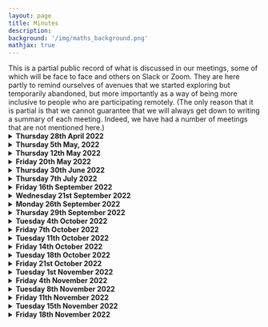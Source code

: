 ```yaml
---
layout: page
title: Minutes
description:
background: '/img/maths_background.png'
mathjax: true
---
```

<!-- dropdown help from: https://gist.github.com/pierrejoubert73/902cc94d79424356a8d20be2b382e1ab -->
<!-- markdown help from: https://stackoverflow.com/questions/15917463/embedding-markdown-in-jekyll-html --> 
<div markdown="1">
This is a partial public record of what is discussed in our meetings, some of which will be face to face and others on Slack or Zoom. They are here partly to remind ourselves of avenues that we started exploring but temporarily abandoned, but more importantly as a way of being more inclusive to people who are participating remotely. (The only reason that it is partial is that we cannot guarantee that we will always get down to writing a summary of each meeting. Indeed, we have had a number of meetings that are not mentioned here.)

<details>
    <summary><b>Thursday 28th April 2022</b></summary>
    
<!-- ### Thursday 28th April 2022 -->
    
*Present (on Zoom): Katie Collins, Timothy Gowers, Angeliki Koutsoukou-Argyraki, Matei Mandache, Bhavik Mehta, Wills Wynn-Thomas.*

This was mainly an introductory meeting where those present got to know each other. Amongst the topics discussed were what our short-term targets might be, when we wanted to start in earnest, how an associated website might be designed and what platform it might run on, how best to organize ourselves to get the benefits of being a team, and what further skills we might be looking for when recruiting. The meeting took place half an hour or so after TG announced the project online.

Not too many firm conclusions were reached. Here are a few scattered thoughts that I (TG) remember a week later.

1. There was a fairly clear wish to get started as soon as possible, though some of us had other commitments that would for the time being limit the amount they could devote to the project. The level of activity is likely to increase significantly in September and then again from October.
2. There seemed to be general acceptance that a good short-term target would be to try to develop a platform that would make applying problem-transforming ``moves" easy and transparent, so that (i) people could play with it and (ii) people could design high-level programs for choosing which move to do when, with the implementation of the moves already taken care of. If we had such a platform, it could greatly facilitate, and therefore accelerate, later research.
3. It was felt that the approach we were likely to take was sufficiently different from the approaches taken in various formalization communities that it would be better to create such a platform from scratch than to write it on top of a prover such as Lean, Isabelle or Coq. (However, we would make the design public, to make it as easy as possible for anyone who wanted to build a similar platform in Lean, say.) 
4. The suggestion was made that Sledgehammer would be useful for identifying problems that are beyond the scope of current provers, to give us some challenges to work towards.
5. Github pages was suggested as a good platform for a website. It was felt that we might need various different kinds of page. For example, a wiki could be useful as a way of organizing what we had done so far, and helping others to join in at a later stage. Something like a blog could be good for shorter-term interactions. And it would be good to have repositories for things like attempts to find "fully motivated proofs" of theorems, bits of code, accounts of technical difficulties that are holding us up (that is, "open problems" but not in the usual mathematical sense), possible approaches to some of the theoretical questions, and so on.
</details> 

<details>
    <summary><b>Thursday 5th May, 2022</b></summary>

<!-- ### Thursday 5th May 2022 -->

*Present (on Zoom): Katie Collins, Timothy Gowers, Mateja Jamnik, Angeliki Koutsoukou-Argyraki, Matei Mandache, Bhavik Mehta, Wills Wynn-Thomas.*

I am writing this almost a week later, and have only a rather incomplete memory of the meeting. We welcomed Mateja Jamnik, who underlined the importance of having clear criteria for what would constitute success with the project. TG pointed out that this was partially addressed in the 54-page document accompanying the announcement of the project. However, the criteria there were focused mainly on extending the range of proofs that can be found without cheating, and while sufficient progress in that direction would certainly count as success, there are more theoretical goals that would do so as well, if attained, so further thought is needed here. 

TG reported on the reaction to the announcement a week earlier, including almost 30 expressions of interest from potential future participants. 

There was some discussion about what constitutes a motivated proof. MM reported on his attempts to find a motivated proof of the intermediate value theorem. He had found that the easiest approach to motivate was repeated bisection, but that it was difficult to justify completely the observation that the intersection of the intervals is a singleton -- where does the decision to look at the limit of the left end points come from? MJ pointed out that some of our ideas about motivated proofs and the relationship between move types and what is stored in the library resemble Alan Bundy's concept of proof planning. 

BM introduced a functional equation $f(x^3+y^3)=xf(x^2)+y^2f(y)$ (where $f:\mathbb R\to\mathbb R$) and some time was spent trying to find a motivated solution to it. We got as far as conjecturing, in a suitably motivated way, that the only solutions were of the form $f(x)=ax$. 

The website was again discussed but the discussion was rather brief and not much progress was made. However, KC had made useful suggestions during the preceding week: among the options considered (for very different purposes) were GitHub pages and Slack.
</details> 

<details>
    <summary><b>Thursday 12th May 2022</b></summary> 
    
<!-- ### Thursday 12th May 2022 -->

*Present (on Zoom): Katie Collins, Timothy Gowers, Angeliki Koutsoukou-Argyraki, Matei Mandache, Bhavik Mehta, Wills Wynn-Thomas. Apologies received from Mateja Jamnik.*

We started out by discussing what we wanted from a website. TG had sent round some ideas during the week. BM, KC and TG agreed to discuss it further, with MM also expressing an interest, and revealing that he had some knowledge of Javascript.

We spent a bit of time discussing what might go into the library of a theorem-proving program, the basic idea being that it should represent the "background knowledge" of a human mathematician who is solving a problem. What qualifies a statement to be "library-worthy", as opposed, say, to being a statement that one would expect to deduce quickly from library results? And how should the library be structured? Should it have a tree (or DAG) structure? Should there be tags to model associative memory? Should a useful special case of a general result be recorded separately? There are many questions like these.

AK-A told us about a project she is involved in called [concept-oriented search](https://behemoth.cl.cam.ac.uk/search).

We also discussed Monte-Carlo key search.

We discussed "noticing". For instance, what happens when it jumps out at us that the expansion of $(x+y)^3$ is relevant to a problem where it is not given to us directly?

We talked about post-mortems of proofs, which are important for human mathematicians but potentially quite challenging to program a computer to do. For example, if we are searching for a suitable inductive hypothesis, sometimes we try out a hypothesis that we do not expect to work, with a view to analysing why it doesn't work and strengthening it in a suitable way. As another example, sometimes to find a proof of a statement we try to prove the negation with a view to understanding why we have failed. 

AK-A mentioned Nitpick and Quickcheck, two counterexample-finding tools in Isabelle.

</details> 

<details> 
    <summary><b>Friday 20th May 2022</b></summary> 
    
<!-- ### Friday 20th May 2022 -->

*Present (in person, at different moments): Katie Collins, Timothy Gowers, Angeliki Kousoukou-Argyraki, Bhavik Mehta, Wills Wynn-Thomas.*

We met in person for the first time. In the late morning Katie Collins, Bhavik Mehta and Timothy Gowers mainly discussed technical details of the website. We then went to lunch in Churchill, where we had arranged to meet members of Larry Paulson's group. Wills Wynn-Thomas joined us there. After lunch, TG, BM and WW-T went back to CMS (the Centre for Mathematical Sciences) with Angeliki Koutsoukou-Argyraki, where for the first time we were able to have a mathematical discussion with the help of a whiteboard (and also a glass table top). We discussed how a proof of Ramsey's theorem might be generated using a finite set of moves, and also, following on from the discussion initiated by Matei Mandache two weeks earlier, how the proof of the intermediate value theorem that produces the rabbit $\sup\lbrace x\in\mathbb R: x^2<2\rbrace$ could be fully motivated. Some progress was made.

</details> 
    
<details> 
    <summary><b>Thursday 30th June 2022</b></summary> 
    
<!-- ### Thursday 30th June 2022 -->

*Present (on Zoom): Katie Collins, Timothy Gowers, Angeliki Kousoukou-Argyraki, Matei Mandache, Bhavik Mehta, Wills Wynn-Thomas.*

This is not the first meeting since 12th May, but the meetings since then have been on Slack, so we have complete transcripts of them. 

We discussed the current state of the website: the upshot of the discussion was that soon it will be ready to be populated, and that it is a realistic target to have a fairly complete initial website by the end of July.

TG gave an update on recruits: one postdoc is due to start in October and two PhD students in January.

We discussed where we felt we had got to with defining move types. There is work needed to define individual move types more precisely, which also requires us to pin down what precisely is being ``moved", so there was some discussion about how we should define what a problem state is. It seemed like a realistic target to come up with a satisfactory notion of problem state by the end of the month, and to have a program that could implement at least some move types (but not necessarily with a nice interface). By the end of September, it might be reasonable to hope for more: a system that would allow us to implement all the move types that we have come up with so far, and moreover a system that would be readily extendable. Ideally the interface would be nice enough to be convenient to use even if it wasn't all that pretty.

</details>
    
<details> 
    <summary><b>Thursday 7th July 2022</b></summary> 
    
<!-- ### Thursday 7th July 2022 -->

*Present (on Zoom): Timothy Gowers, Angeliki Kousoukou-Argyraki, Matei Mandache, Bhavik Mehta, Wills Wynn-Thomas. Apologies received from Katie Collins.*

We discussed whether it would be desirable to switch for a while from our current focus on theoretical questions (and in particular the question of pinning down a good notion of "motivated proof") to trying to design and implement an algorithm. The aim in the latter case would be to produce a program that was capable of solving problems that ROBOT had been unable to solve, and more generally to set ourselves a benchmark by seeing what we were able to achieve in a relatively short time before the project started in earnest in October.
    
The general feeling was that this would be a good idea. Of course, it raised subsidiary questions. One was what problems we would like the program to solve that ROBOT did not solve. TG is keen on trying to get a program that can prove that a uniform limit of continuous functions is continuous, which he judges to be an ambitious but not unrealistic target. It would also be good to try to identify problems that are just beyond what ROBOT could do -- one such example is to prove that if f is an injection then f(A cap B) = f(A) cap f(B).
    
AK-A brought up the question of how we wanted to go about populating the library that the program would draw on, making the suggestion that we might like to take an existing library and modify it for our purposes (which would include leaving out several of its statements, and also imposing some kind of partial order on the results). TG raised the issue that the way results are stated in textbooks is often not the way we use them in context: for example, if we see that d(x,y) < a and d(y,z) < b, we will typically go in one step to d(x,z) < a + b. So we may want several different formulations of key results so that the program doesn't have to keep working out the simple equivalences. 
    
It was agreed that at this stage the most efficient way to get a program up and running would be for those interested in programming to work closely together.
    
 </details>
    
 <details> 
    <summary><b>Friday 16th September 2022</b></summary> 
    
<!-- ### Friday 16th September 2022 -->

*Present (on a Slack huddle): Timothy Gowers, Angeliki Kousoukou-Argyraki, Wills Wynn-Thomas.*

This was a meeting with just a few of us to discuss the structure and content of the library.
    
From what I remember, the bulk of the discussion ended up being looking at the HOL library and thinking about which results in it would be appropriate ones to include in our library and which wouldn't. We found examples of both, and thought about what the distinction was.
 
One example was the result   (succ x - y) - succ z = (x - y) - z.  I was fairly convinced that that should not be in our library, but what was the reason? Of course, it can be easily deduced from other results, but that is not a sufficient condition for excluding it, since if we include simple consequences of results, then it can make searching for matches much easier. (I'm thinking of things like versions of the triangle inequality such as $d(y,z) \leq d(x,y) + d(x,z)$ that are there to save us from having to use symmetry, or statements like $a + b - a = b$ that avoid the need to use commutativity and the definition of additive inverses.) In the end, what seems inappropriate about the above result is that it would not be used in a normal mathematical context or in a low-level context. To elaborate, if we are reasoning in the integers, we typically use properties of addition, subtraction, multiplication, etc., and we use them directly, so we never even write down an expression that involves the successor function. If on the other hand we wish to prove something like the associativity of addition using the Peano axioms, then we will use the successor function, but then it will be a low-level proof, so we would normally expect to work from the axioms, rather than using lots of statements like the one above. (More precisely, we would probably prove a sequence of basic facts, and each result in that sequence would make use of earlier results.)

Another example was a result in a section on Euclidean spaces, which said that if $u_1,...,u_n$ is an orthonormal basis and $|<x,u_i>| \leq |<y,u_i>|$ for every $i$, then $||x|| \leq ||y||$. It seems to me that if our target was to prove that $||x|| \leq ||y||$, then we wouldn't immediately go and search for tools such as the above, and see whether they work. Rather, we (by "we" I mean humans here) would tend to know that it's probably easier to square both sides, and if there was a handy basis around, then we might well change the target to $\sum_i<x,u_i>^2 \leq \sum_i<y,u_i>^2$. At that point, if there was some reason to think that the hypotheses might be satisfied, we could consider using the rule that if $a_i \leq b_i$ for every $i$, then $\sum_i a_i \leq \sum_i b_i$. That last result is in the HOL library too, but it seems more natural to me. So for some reason my instinct here is that the program should be expected to reduce the inner product statement to the more basic statement about real numbers. And I think that's borne out by what a human mathematician would say if challenged: the reason that $||x|| \leq ||u||$ would be that if every coordinate of $x$ w.r.t. the basis is at most the corresponding coordinate of $y$ w.r.t. the basis, then when you add up the squares of the coordinates of $x$ you get at most what you get for $y$ (silently using the fact that $x^2$ is an increasing function on the non-negative reals). I don't think anyone would appeal to the principle that if you increase the sizes of each coordinate then you increase the norm.
    
Even with the real-numbers result, I don't think if we want to prove that one sum is smaller than another sum that we should instantly reach for a result like that in the library, since very often its hypotheses won't be satisfied. But that's not really a question about the content of the library, so much as how library reasoning should work.

We also discussed the content of a library about Zorn's lemma and related results. We would surely want all three of AC, Zorn and the well-ordering principle in the library, because mathematicians make use of all three in proofs -- which equivalent statement is most convenient to use varies from problem to problem. But the library also contains a lot of lemmas about chains, maximal elements, etc. For instance, it has a slightly strange definition of the "successor" of a chain, which is applied to all subsets of the set in which the chain lives (no doubt for technical reasons). It is defined to be the set itself if the set is not a chain or if it is a maximal chain. Otherwise, it is defined to be any chain that strictly contains the given chain. So it's not well defined. I'm not sure how Isabelle handles that, but probably just by treating this kind of successorship as a relation rather than as a function. Anyhow, this is building up to saying that there is a lemma that says that C is a subset of succ(C), which follows completely trivially from the definition. This morning my view was that that should not belong to the library, but now that I think about it again, I'm less sure -- one wouldn't want the poor old program to have to go through the trivial proof. But I'm not sure I would want the definition of succ(C) in the first place, which I think is probably there for the purposes of formalizing a slightly strange proof of Zorn's lemma.
    
As a first stab at a general principle, I'd say that the easy results we want to put in the library are those that we would expect to use silently in higher-level proofs. So a result like  succ(x) - succ(y) = x - y  would not be included, because I can't imagine any problem for which it would be appropriate to quote that: if the problem is at the level of arithmetic then I would never mention succ, and if it's at the level of the Peano axioms then I would expect to formulate and prove that result if I found it useful. By contrast, a result such as  $(x + y \leq z\ \wedge\ y \geq 0)  => x \leq z$  is something that represents the kind of "small jump" that one often sees in mathematical writing, so it would be reasonable to include that in the library.
    
We also discussed other examples of reformulating results to make it easier for a program to spot when they can be applied. One example is the mean value theorem. It is quite common for undergraduates to see the theorem in lectures but then not to notice that it is the tool to use when one wishes to prove statements such as that if $f$ is differentiable with strictly positive derivative then it is strictly increasing. However, if one were to present a reformulation that says "Let $f$ be differentiable with derivative that belongs to an interval $I$. Then $f(b)-f(a)\in(b-a)I$ for every $a,b$.", then it would be easier to spot that the mean value theorem was applicable: the hypothesis is of exactly the right form, and the conclusion quickly implies what we want. It will be interesting to think about whether this can always be done or whether for some results one needs a separate type of "how to use this result" entry in the library. The former would be preferable, but maybe it is too much to hope for.
    
</details>
 
 <details> 
    <summary><b>Wednesday 21st September 2022</b></summary> 
    
<!-- ### Wednesday 21st September 2022 -->

*Small in-person meeting with Katie Collins, Timothy Gowers, and Wills Wynn-Thomas.*

The main focus was going through (part of) the proof that a uniform limit of continuous functions is continuous. We agreed that nested boxes are the best way to handle statements with a more complex logical structure. But since that wasn't controversial, it wasn't the most interesting point. We also talked a bit about whether it's possible to use hypotheses instead of type declarations. WTG wondered whether there might be problems applying a result such as that if $a + c < b + c$ then $a < b$ (stated with the hypotheses that $a$, $b$ and $c$ are real, say) in a situation where we had terms such as $d(x,y)$. Where in a problem state would it say that $d(x,y)$ satisfies the hypothesis "is real"? Would we, for example, use the hypothesis that $X$ is a metric space to "deduce" (using library reasoning) that for every $u$, $v$ in $X$ we have $d(u,v)$ real? If we did that, would it be importantly different from what a type system would do less visibly? I don't know what I think about this.
We also discussed situations where we have a hypothesis such as
     
$$ 
\forall \epsilon (\text{real}(\epsilon)\ \wedge\ \epsilon > 0) => ( \forall x\ x\in X\implies (P(x,\epsilon) => Q(x,\epsilon)) )
$$

One approach to a hypothesis like this is to make $\epsilon$ a metavariable and add the statements $\text{real}(\epsilon)$  and  $\epsilon > 0$   as targets (done in such a way that it's clear what hypotheses we're allowed to use). It looks a bit strange to do this, as these targets are somehow not "substantive". But that seems to be a question of presentation/interfaces etc. and not really a question about how the program should work.
Another approach is simply to "carry around" the conditions  $\text{real}(\epsilon)$  and  $\epsilon > 0$  as we go along, and reason with the "interesting" part of the hypothesis, knowing that at some stage we'll have to verify the conditions. This is similar in spirit to forming metavariables -- it's just that it's not the choice of epsilon that is being postponed (though that's true too) but the verification of some basic, and maybe sometimes less basic, conditions.

A technical point that came up is that the uniform convergence hypothesis is applied twice, to get that $f(x)$ is close to $f_n(x)$ and that $f(y)$ is close to $f_m(y)$, and it feels natural to use the same upper bound for both distances. But it also seems wrong to assume that when we use a universally quantified hypothesis more than once, then we should make the same substitutions both times. Indeed, we obviously won't do so for all variables, but I'm saying that we won't necessarily want to do so for any variables. So it feels safer to expect the program to choose different metavariables and identify them later if that seems appropriate (and indeed we end up wanting to identify n with m above). We didn't fully resolve this issue and WTG plans to work through the example by hand again to try to get an idea of how it would work if we don't take the same small real number both times.
     
We also briefly discussed how we wanted to handle OR statements in a tableau, which is not completely straightforward, since most of the nice options were taken up by the proposed notation for AND statements. Since an OR statement is logically equivalent to an implication, and since implications lead to various complications, it is not too surprising that OR statements are complicated too.

Another question that came up concerned peeling. If we have a box within a box, and in the smaller box is a quantifier, we can either peel it to just outside the smaller box or to right outside the whole thing. Which do we want to do? We'll need to look at some examples to decide on this. Logically this is starting with a statement such as $P\implies(Q\implies\forall x\ R(x))$ and deciding whether we want to change it to $P\implies\forall x\ Q\implies R(x)$ or to $\forall x\ P\implies(Q\implies R(x))$. The answer will certainly *sometimes* be the second option. The question is whether there are contexts for which the first option is preferable.
    
 </details>
    
 <details> 
    <summary><b>Monday 26th September 2022</b></summary> 
    
<!-- ### Monday 26th September 2022 -->

*Slack huddle with Katie Collins, Timothy Gowers, Angeliki Koutsoukou-Argyraki and Wills Wynn-Thomas, with Bill Hart attending in an unofficial capacity.* 

<p>The informal agenda of the meeting was effectively set in a Slack comment of Wills Wynn-Thomas, who wanted to talk about three "attackable issues", as he called them, that have arisen during his work on creating a first program. They are the nature of the library and how it should be searched, how the program should cope with easy existence problems (such as finding two positive numbers that add up to at most a given positive number), and what we should do about types.</p>
     
Before we got on to discussing those issues, WWT showed us the current state of the interface he is building, and the main thing the other participants took away from the meeting was how attractive it was. At the moment it lacks a lot of functionality that we would eventually want -- in particular, it has no automation, and although the user can choose some moves by simply clicking on appropriate buttons, some of them have to be typed in, and library search has to be done by had, also with typing in. However, there is every reason to think that these deficiencies will be remedied soon, and in the meantime the display of problem states and the implementation of moves that have been implemented are very impressive and a shot in the arm for the project. The interface is web based, so once it is sufficiently easy to use, we will think about deploying it publicly.
     
We reached a plan for starting the library, which was for AKA to create a document and fill it with a few results, for the rest of us to look at it and comment on the choice of results and the format in which they are entered, and once we reach some agreement about the content and format, for us to try to get quickly to a fairly substantial library, probably with AKA leading the effort but with others able to contribute to it. There was some discussion about how the library should be organized. WTG expressed the hope that its contents would not have to be categorized by hand, and that the program's search methods would automatically pick out suitable results. AKA pointed out that some categorization is important to make the library convenient for humans to browse (not for the purpose of solving problems, but for the purpose of evaluating the current state of the library). However, this categorization need not be used by the program. 
     
For the moment, the plan with easy existence problems is to have a repertoire of very easy problems -- ones that humans instantly know the answer to and that we don't want the program to have to keep on and on solving -- in the library, and for slightly harder existence problems to be solved by the program by means of metavariables and simplification of problem states. However, we are likely to have to revisit this question soon.
     
We agreed that it would be interesting to see how far we could get without an explicit type system. It's clear that we want the program to have some idea of types, so that it doesn't for instance see the statement 2+3=5 and consider trying to deduce from it that dim(5) is at most dim(2)+dim(3). This particular problem won't arise, as the program gives different names to different kinds of addition (in the background, though the interface will use the addition symbol for all of them). However, it may be that if we store results in the library with type declarations treated as hypotheses, then the program will simply not be able to make type errors of this kind unless its input already contains type errors.
</details>
    
<details> 
    <summary><b>Thursday 29th September 2022</b></summary>  
    
*In-person meeting with Katie Collins, Timothy Gowers, Bill Hart, Matei Mandache, and Wills Wynn Thomas*
    
After lunch with Larry Paulson's group, we had more of a work meeeting, mainly to discuss with Wills the next steps for the program. One suggestion was to introduce some very simple automation to it — e.g. a waterfall architecture that prompts the user when it finds more than one top-priority thing it can do. Another was that in the absence of a library, one could simply input the relevant library results (such as basic definitions) as hypotheses, which of course avoids the whole problem of library search but could still be interesting.
    
Bill raised an interesting point about whether making the library as efficiently searchable as possible for the program would conflict with making it conveniently searchable by humans — something we would want for the purposes of development. I don’t know whether we came to a firm conclusion on that question.
    
We also discussed what it would take to get the program to be able to solve easy algebra problems. Wills mentioned an example he had tried working through, which is to show that every element of a finite group has a non-trivial power equal to the identity. This appears to require an “idea” — to use the pigeonhole principle — which it is not immediately clear how to motivate, since the payoff doesn’t give you straight away a power of x equal to the identity, since you have to do the additional step of translating your two equal powers so that one of them becomes the identity. So what would prompt the program to use the pigeonhole principle in the first place?
    
After Katie and Tim had left, the meeting became a more technical one, mostly to go through the code written so far. There was a discussion also about whether we want the Haskell code for an interactive website to be run on a server (as it is at the moment) or to embed it into a Javascript program that executes on the client device. The consensus was that the latter would be preferable, due to security concerns and the risk of the server getting overloaded if there are too many requests.    
</details>
    
<details> 
    <summary><b>Tuesday 4th October 2022</b></summary>  
    
*In-person meeting with Michal Buran, Timothy Gowers, Bill Hart, Matei Mandache, and Wills Wynn Thomas*    
    
The main aim of the meeeting was to settle, if we could, on a format for library entries. We also had quite a detailed discussion about how a program could search the library without using brute force. Typically, a search will be for library results that have certain features, such as involving groups, or having a certain statement as a target (maybe only after some bound variables have been instantiated), etc. Probably we'll arrange the library in a way that makes it possible to do a tree search, or at least to narrow down the options a lot with a tree search, so that even if we resorted to brute force to do the rest, it would hardly matter from the point of view of running time (though we might want to be a bit subtler for theoretical reasons). 
    
We also considered the question of how much of a type system we would need, or how little we could get away with. The current plan is for equivalences to be stored in one way (the type conditions listed first and then a list of statements given that are equivalent under those conditions) and implications in another (all hypotheses, whether "substantive" or not, listed above the line, and conclusions below). WTG suggested a possible definition of a "non-substantive" hypothesis, as being one that one never actually proves except in the trivial way of matching it exactly with an assumption. So backwards reasoning that left a type hypothesis as an unmatched target would not be allowed. It may not be possible to detect this distinction automatically, but it would give a manual way of labelling type hypotheses when inputting library reuslts. 
    
We also had quite a lot of more speculative discussion, e.g. about how human memory works in a mathematical context and how we might try to model that. 
</details>
    
<details>
    <summary><b>Friday 7th October 2022</b></summary>
    
*In-person meeting with Michal Buran, Timothy Gowers, Bill Hart, Matei Mandache, and Wills Wynn Thomas*
    
A few hours before the meeting, MB sent a message to our Slack channel with some useful comments about the project. We discussed some of these. One was whether we were trying to model a "warts and all" human mathematician who tries silly things that don't work, learns from the experience, and eventually settles on a correct argument, or do we want more like a "superhuman" mathematician that almost magically chooses the best thing to try at each stage? TG suggested that maybe we want a superhuman mathematician for easy problems (a bit like a very experienced university professor dealing with routine questions from an undergraduate course), but that clearly there will come a point where we reach a plateau unless we allow quite a lot of backtracking. MB also expressed a worry that some of our motivated proofs were rational reconstructions after the event and that the true process of finding proofs is more messy. A third point was that maybe we are too optimistic about the general problem of extracting the right result from the library. A fourth, which we did not get round to discussing, was that there was a risk that we would overfit to a few problems unless we took steps to avoid that by feeding the program random problems that it had not seen before. And a fifth point was that it would be important to avoid "heuristic explosion": if we introduce too many heuristics to deal with difficulties as they arise, then we should make a serious effort to find deeper underlying principles that would allow us to reduce the number of them. 
    
Subtasks seem to be a good answer, at least in the short term, to some of these concerns, so we spent a while discussing them, and looking at how they can be used to solve a couple of problems. We decided that it was going to be hard to have a satisfactory library search procedure without using subtasks, so our immediate bottleneck is not in fact the lack of a library search procedure but rather the lack of a list of subtasks and features that would guide such a search. TG suggested that it would be good to have a clear separation in the program between the parts that recognise features and the parts that use that recognition to decide what moves to do. MM expressed keenness to start incorporating these aspects of the problem-solving process into the program. So all in all it became clear that settling on a good set of features/subtasks was a high priority. Another priority is to build up the library. TG showed some work he had done in that direction, focusing on definitions and results that would be useful for solving a topological-spaces problem that provides a characterization of continuous functions in terms of closures. The focus of his work was on the content of the library, but it should be fairly easy (if tedious) to rewrite the definitions and results he listed in the format we eventually decide on.
    
We discussed more general matters, such as how far we thought we would be able to go with basic moves and syntactic matching. The general view was that it could probably do some quite interesting things, but that eventually we would reach problems where more was needed. TG mentioned the problem of showing that a continuous function on [0,1] is bounded if one does not know the Heine-Borel theorem (or any other theorem related to compactness). The hard step for a program seems to be to get from observing that the function is locally bounded, which comes quite easily, to deciding to try to prove that [0,1] can be covered by finitely many of the intervals that show up in that statement. Once one has decided to prove that, finding the proof itself is not too bad, at least if one is familiar with "continuous induction". A possible route for a human would be to try to construct a locally bounded function on [0,1] that isn't bounded, and to notice what goes wrong. But that would be a step more sophisticated than anything that the "first generation" program we are currently planning could do. In general, a program that could attempt to prove the opposite of what it really wants to prove in order to learn from why it fails to do so would be powerful enough to solve some very interesting problems.
    
TG suggested an approach to the problem of showing that if $x$ is a nilpotent element of an algebra then $1+x$ is invertible. It is to decide first to build an element out of 1 and $x$, since that is all one is given, to note that the most general object one can build out of 1 and $x$ is a polynomial in $x$, to note that if $x^n=0$ then the degree of that polynomial is less than $n$, to write the polynomial out with its coefficients as metavariables, and then to solve the resulting equations for the coefficients, which is easy as they are in triangular form (this ends up just doing the polynomial long division). At the end one would observe that the extra $x^n$ that is left over is equal to zero so doesn't matter. Some scepticism was expressed that this was genuinely a "rabbit-free" presentation of the solution. (The challenging part might be the part where one reasons that it makes sense to go for a polynomial in $x$. We would want that to be a special case of a very general mode of reasoning rather than an ad hoc trick that was fed into the program.)
</details>
    
<details>
    <summary><b>Tuesday 11th October 2022</b></summary>
    
*In-person meeting with Michal Buran, Katie Collins, Timothy Gowers, Bill Hart, and Matei Mandache*
    
This was mostly a fairly chatty meeting about the longer-term future of the project.
</details>

<details>
    <summary><b>Friday 14th October 2022</b></summary>
    
*In-person meeting with Michal Buran, Timothy Gowers, Bill Hart, Matei Mandache, and Wills Wynn Thomas*    
    
The meeting started with MM describing a technical problem with the way the current program uses de Bruijn indices, which can result in it making mistakes when it expands definitions. The conclusion of the resulting discussion was that there were ways round this problem, though they might be a little tedious to implement.
    
Most of the meeting was spent going very carefully through the example of showing that an intersection of two open sets (in a metric space) is open. In a way this was a curious discussion to have, since the problem in question is one that ROBOT was able to do without difficulty. However, it did so by using a waterfall architecture of a kind that fails for other quite simple problems, so we wanted to find a different approach where "I can't find much else to do, so let's do this" would not count as a sufficiently good reason to do a move. 
   
The difficulties started from the very beginning. ROBOT's first move is to expand the target "$A\cap B$ is open" using the definition of open sets. But there is no obvious justification of this in terms of syntactic matching. Eventually we realized, thanks to a remark of MM, that subtasks could probably justify it, as follows. We would like to destroy the term $A\cap B$. One way to do that is to use the rule that $x\in A\cap B$ is equivalent to the conjuction of $x\in A$ and $x\in B$. That leads us to formulate a subsubtask -- that of creating the expression $x\in A\cap B$, which can be achieved in one move by expanding the definition of "is open". 

We then spent some time discussing why that particular subtask would be preferred over other "silly" subtasks, coming to the conclusion that it is probably unrealistic to hope for the program to keep zeroing in on the right thing to do, and that what we should be looking for instead is ruthlessly efficient pruning of very small search trees. So silly options might be considered, but they would be quickly rejected on the grounds that they are not "rewarded by something nice happening".  
    
The discussion continued in this vein, and while it did not lead to any attempt to design an actual algorithm, it did feel as though it was getting us closer to the point where we might want to try that.     
    
</details>    
    
<details>
    <summary><b>Tuesday 18th October 2022</b></summary>   
    
*In-person meeting with Timothy Gowers, Bill Hart, Matei Mandache and Wills Wynn-Thomas, with Katie Collins present via Zoom.*
    
This was one of our more informal chatty meetings, but it felt quite useful. We talked a little about algorithms for efficiently searching, including using hashes of hole expressions that had been substituted, whether we might use a balanced tree and how the search order would be given. (We are using the phrase "hole expression" to refer to a mathematical expression that has "holes" that can be filled in by terms of appropriate types. For example, if $X$ and $Y$ are given sets and $f:X\to Y$, we might write $f(\ )$ to mean $f$ evaluated at some element of $X$ that needs to be filled in -- that is, "placed in the hole".)  
    
</details>
    
<details>
    <summary><b>Friday 21st October 2022</b></summary>   
    
*In-person meeting with Timothy Gowers, Bill Hart and Matei Mandache*
    
MM reported that he had sorted out the difficulty with de Bruijn indices, so now the program correctly expands statements that involve quantifiers. 
    
The bulk of the meeting was taken up with a discussion of the moves needed to generate a proof that a compact subset of a Hausdorff topological space is closed. The aim was not to try to explain why a program would choose the moves, but just to understand the logic of the situation well enough to see which moves would be needed. As a result of working through the problem, three moves (or rather move types) were identified as ones that we probably need but do not yet have. 
    
The first was Skolemization. When we apply the Hausdorff condition, we have a point $x$ outside a compact set $A$ and for each $y\in A$ we find disjoint open sets $U(y)$ and $V(y)$ with $y\in U(y)$ and $x\in V(y)$. From the statement $\forall y\in A\ \exists U(y)\ \exists V(y) P(U(y),V(y))$ we then (as humans) do a kind of peeling of the existential quantifier, saying "For each $y$ let's take that $U(y)$." More formally, we convert the statement into $\exists U,V:A\to\tau\ \forall y\in A\ P(U(y),V(y))$. 
    
The passage from the first statement to the second relies on the axiom of choice, but many humans do it without even noticing that they are making infinitely many arbitrary choices, so it makes sense to have this as a move (which the user of a program would have the ability to switch off if they were queasy about using AC). It so happens that for this problem choice is not needed, since one can simply take all possible pairs $(U(y),V(y))$ instead of choosing just one for each $y$. Nevertheless, Skolemization seems like a good move to have.
    
The second move type that is useful but that we do not have is "de-peeling". If we wish to prove a statement of the form $\forall x\ P(x)$, then we will happily peel the universal quantifier -- that is, we will attempt to prove $P(x)$ for some arbitrary $x$. However, if we have a statement of the form $\exists y\ \forall x\ P(x,y)$ and we make $y$ a metavariable, then the picture changes. We may peel $x$, but it is not enough to establish $P(x,y)$ for a single $x$, even if that $x$ is arbitrary, since we may have made choices that depend on $x$. So we have a situation that is a bit like other situations where we want to prove that some object exists with more than one property, except that here we have infinitely many properties (potentially anyway). What we need to do is simplify the problem but be careful not to commit ourselves too much to one particular $x$. Having simplified, we will with luck end up with a problem $\exists y\ \forall x\ Q(x,y)$, where $Q$ is a simpler statement than $P$, and proceed from there. But for this we sometimes want to bring the $\forall x$ back down into the target, possibly with a view to "de-expanding". As I write this, I realize that de-expanding is something we have not really discussed, though the way expansions are curretly set up, this is not an issue, since they are given as equivalences, without it being explicitly said that one side is defining the other. 
    
The third move type is something we called "naming". We got to a point where a term $y(w)$ (in the notation we were using) had the property that its constituent parts $w$ and the function $y$ only ever occurred as part of the term $y(w)$. It was then useful to give it a name, $q$. The reason was the following. We had a function $y:A\to\Delta$, and $\Delta$ had the important property of being finite. We had a target of the form $\forall w\in A\ P(y(w))$, and wanted the program to get from that to seeing that it was sufficient to prove $\forall q\in\Delta\ P(q)$. One way to do that is to peel so that we have a hypothesis $w\in A$ and a target $P(y(w))$. Then from the hypothesis we deduce $y(w)\in\Delta$. Now this new hypothesis and the target have a matching term $y(w)$. We can decide to call that $q$. That would be the naming step. But there is slightly more to it than that, because we also want to quantify over $q$. So the logical move is to go from $\forall w\ w\in A\implies P(y(w))$ to $\forall q\ (\exists w\in A\ y(w)=q)\implies P(q)$, and then we weaken the hypothesis $\exists w\in A\ y(w)=q$ to $q\in\Delta$. I think the first step there is the move we don't have. 
    
There was also a fourth step that wasn't exactly a move but it was a library result of a rather special form that needed some discussion. At an early point in the proof one has a point in $A$ and another point not in $A$ and one deduces that they are distinct points and therefore that the Hausdorff condition can be applied to them. The library result in question is the very general statement that if $P(x)$ and $\neg P(y)$, then $x\ne y$. (This follows from the principle that if $x=y$, then $P(x)\implies P(y)$, but for several applications it is a more directly applicable form of the principle.) We discussed how a program would spot a match for this principle. It would be quite natural for it to note that it wanted to prove that $x\ne y$ and to consider trying to find a property that distinguishes them. To search for such a property, it needs to look in the hypotheses for statements that involve $x$. It can do that by looking at nodes of the parse tree (in suitable position) labelled with relations, connectives or quantifiers, and checking whether the relevant subtrees contain leaves. MM suggested that once such a match had been found, the relevant statement should be given a name $P(x)$, so that then the match would be easier to identify. Here one also needs a further step to convert $y\notin A$ into $\neg(y\in A)$, but that can be achieved using subtasks. 
    
</details>
    
<details>
    <summary><b>Tuesday 1st November 2022</b></summary>   
    
*Mixed Zoom/in-person meeting with Katie Collins, Timothy Gowers, Bill Hart, Angeliki Koutsoukou-Argyraki, Matei Mandache, Bhavik Mehta and Wills Wynn Thomas*  
    
Some of the topics we discussed were as follows.
    
What is needed for us to make progress on the library? Two things we need to do are to devise a mini-language for inputting library results, and to write a parser for that language that will convert those results into syntax trees that the program can process in a convenient way. We ended up taking the view that the most convenient input language would probably be a kind of pseudo-LaTeX. For example, the definition intersection of two subsets of a set might be written as "set(X) \and subset(A,X) \and subset(B,X) \and x \in (A \cap B) \iff x \in A \and x \in B". (We did not decide on an actual format, so this is just an example of the kind of thing we might go for, and it clearly raises all sorts of questions.) 
    
It was also mentioned that it would be good to describe carefully and implement a few move types that we do not yet have.
   
Should the library be a relational database? 
    
When a result is often applied after a small amount of manipulation, should we add a reformulated result to the library that includes the manipulation, so as to make the result show up more readily in searches? An alternative would be to store the result as relevant if certain conditions are satisfied. In the latter case, the result would be added to the problem state as a hypothesis, at which point the program would think about how to use the new hypothesis (a much easier task than identifying the hypothesis out of all the statements in the library). 
    
There was a technical discussion about use of GitHub -- forks vs branches, when pull requests should be made, etc.
    
How do we represent statements such as that the intersection of two subgroups is a subgroup? In particular, what is a subgroup? If we define it to be a subset that is closed under the group operation, then it is false that a subgroup of a group is a group, since it is just a set. This is, unsurprisingly, a familiar problem to the formalization community, and there are standard ways of dealing with it. We agreed that we would need to address the issue sooner rather than later.
    
What makes one result in the library more basic than another? When one thinks about it, there are different orders at play. For instance, one might wish to say that topological spaces are less structured, and therefore more basic, than metric spaces. On the other hand, typically one teaches metric spaces first, so that one has interesting examples of topological spaces before defining them. More generally, it is very common to develop mathematics by abstracting away from more structured objects to less structured ones. It was suggested that to decide what order we want to take, we should focus on what we want the order to achieve for us. Perhaps the main thing is that we don't want the program to assume an "advanced" result in order to prove a "simple" one. Returning to the example, if we are asked to prove that the inverse image of an open set under a continuous function is open in a metric-space context, then we don't want the program to quote the topological-space definition of continuity. But one way of dealing with that is to make the statement that the open sets in a metric space form a topology and that the two definitions of continuity coincide relatively advanced ones. But it is not yet clear to us what the general principle is here.

Do we want a type system for our mini-language and library? We are still unclear on this point. It may be that we can get away without it. We also discussed the possibility that even if our output isn't formally verified, it might be in a form that an LLM would find easy to convert into a proof in a language such as Lean or Isabelle.    
    
</details>
    
<details>
    <summary><b>Friday 4th November 2022</b></summary>  
    
*Mixed Zoom/in-person meeting with Katie Collins, Timothy Gowers, Bill Hart, Angeliki Koutsoukou-Argyraki, Matei Mandache, and Bhavik Mehta* 
    
We had a long discussion about whether we needed a type system, and if so what it should look like. The discussion included details about how Lean's type system works. An example of the kind of difficulty that comes up is that a subgroup $H$ of a group $G$ can be defined either as a group whose underlying set is a subset of the underlying set of $G$ or as a subset of the underlying set that is closed under the group operation of $G$. Lean has a notion of a set that "comes with" extra data such as a binary operation and an identity. Towards the end of the discussion we considered how we might input the statement that if $G$ and $H$ are groups and $\phi:G\to H$ is a surjective homomorphism, then $G/\ker\phi$ is isomorphic to $H$. By the end, we appeared to be arriving at a position where we would like to be able to input library results in a (somewhat restricted) natural language, and for this to be automatically translated into an elaborated parse tree. For example, one might write, "Let $G$ be a group and let $H$ be a group and let $\phi:G\to H$. Suppose that $\phi$ is a homomorphism and $\phi$ is a surjection. Then $G/\ker\phi$ is isomorphic to $H$." The parser would have quite a lot of work to do here, including unfolding the definition of "$G$ is a group" to the point where it became a quadruple (underlying set, binary operation, identity, and inversion function), and similarly for $H$. As for $G/\ker\phi$, that is more complicated still -- it somehow has to know that it is a group, which isn't a triviality but is more like a library statement, or rather a deduction from the fact that $\ker\phi$ is a normal subgroup. Exactly how this should work is not yet clear.
    
</details>

<details>
    <summary><b>Tuesday 8th November 2022</b></summary> 
    
*Zoom meeting with Katie Collins, Timothy Gowers, Bill Hart, Angeliki Koutsoukou-Argyraki, Matei Mandache, and Bhavik Mehta* 
    
I'm afraid I don't remember much about this meeting. I think it was a fairly chatty and not too technical one.    

</details>    

<details>
    <summary><b>Friday 11th November 2022</b></summary> 
    
*Mixed Zoom/in-person meeting with Katie Collins, Timothy Gowers, Bill Hart, Angeliki Koutsoukou-Argyraki, Matei Mandache, and Bhavik Mehta* 
    
1. We discussed the general question of when it is possible to interchange quantifiers, coming to the conclusion that there is probably not a nice criterion. A situation where it is possible is with statements of the form $\forall y\ \exists x\ P(y)\ \wedge\ Q(x)$ or with statements of the form $\forall y\exists x\ P(y)\ \vee\ Q(x)$. MM presented the following more interesting example: $\forall y\ \exists x\ P(y)\ \vee\ (Q(x)\ \wedge\ R(y))$. To see that the quantifiers can be exchanged, first apply distributivity to get $\forall y\ \exists x\ (P(y)\ \vee\ Q(x))\ \wedge\ (P(y)\ \vee R(y)$. This is easily seen to be equivalent to $\forall y\ (P(y)\ \vee\ \exists x\ Q(x))\ \wedge\ (P(y)\ \vee\ R(y))$. Now use the fact that $\forall$ distributes over $\wedge$ to turn this into $(\forall y\ P(y)\ \vee\ \exists x\ Q(x))\ \wedge\ \forall y\ (P(y)\ \vee\ R(y))$. We can now commute the quantifiers in the first bracket, pull out $\exists x$, and then pull out $\forall y$, ending up with them in the reverse order where $x$ is "chosen uniformly". 
    
TG pointed out that if we quantify over sets of size 2, then the existential and universal quantifiers become $\vee$ and $\wedge$, and the problem of determining whether they can be exchanged becomes a special case of SAT. We didn't show that this case of SAT is strong enough to be NP-complete, but it seems quite likely. So from a practical point of view, it is probably best that we should consider exchanging quantifiers in very easy cases but not try to make it part of the program to determine things like exactly when we can get away with a bulleted variable depending on another one: the order of quantification will usually be thrown up quite naturally by the problem at hand. 

2. We discussed the format for representing library results. We agreed on aliases. (Unfortunately I have forgotten what that means.) 
    
3. We discussed a problem of how the program could "notice finiteness". This is a special case of the problem of "semantic matching" -- noticing that two concepts have closely related meanings -- as opposed to the syntactic matching that we are mainly focusing on. The kind of problem we are worried about is something like this: let $f:\mathbb Z^2\to\mathbb R$ be a function such that $f(x,y)\leq C$ whenever $x^2+y^2\geq M$. Prove that $f$ is bounded above. As humans we would easily spot the proof: the set of $(x,y)\in\mathbb Z^2$ such that $x^2+y^2 < M$ is finite, and a function defined on a finite set is bounded, so we can take the maximum of the bound inside the circle with $C$. But how would a program notice that that set is finite? In this case, maybe it would first prove that it is sufficient to prove that $f$ is bounded above inside the circle and then search for library results that might be useful for such a statement. But if we take the 1D version of the problem -- a sequence $(a_n)$ such that $n\geq N\implies a_n\leq C$, then we would typically just _notice_ that the first $N-1$ terms of the sequence form a finite set. 

4. We talked about whether large language models might be useful for handling very easy school-level mathematical facts. 

5. Returning to finiteness, we discussed how a finite subcover should be represented. Many humans would write $\{U_1,\dots,U_n\}$, but that requires the program to "notice the finiteness". It will probably be easier to use a representation such as $\{U_\gamma:\gamma\in\Gamma\}$ together with a hypothesis that $\Gamma$ is finite. (We will also probably in fact go for a function $U:\Gamma\to\tau$, where $\tau$ is the topology, so writing $U(\gamma)$ instead of $U_\gamma$.)
    
</details>    
    
<details>
        <summary><b>Tuesday 15th November 2022</b></summary> 

*Zoom meeting with Katie Collins, Timothy Gowers, Bill Hart, Angeliki Koutsoukou-Argyraki, and Matei Mandache* 
    
Unfortunately I have lost my notes for this. Among the topics discussed were the format for the library -- we are getting close to agreement -- and whether in the long run we should be using Haskell. BH argued that if the project is to become a big one with many contributors, then Python is probably better. The two main reasons were that more people use it, and that there is a far more developed library. The alternative is that we continue with Haskell for now, but guard against the sunk-cost fallacy: that is, we should be open to starting again in another language, ideally before the amount of code gets too large (if we are indeed going to switch). Yet another possibility is that we implement our ideas in more than one language, which might be feasible with more people involved. 
    
</details>  
    
<details>
    <summary><b>Friday 18th November 2022</b></summary> 
    
*Mixed Zoom/in-person meeting with Timothy Gowers, Bill Hart, Angeliki Koutsoukou-Argyraki, Matei Mandache, and Bhavik Mehta* 
    
We tried to take stock of where we are, to think about where we might realistically get by Christmas, and to decide on short-term tasks and who might do them. In the end, enough of us were going to be very busy in the near future that we decided not to set strict assignments for the time being, but we did list a number of short-term goals and points about them.
    
    1. Populate the library. (Already under way thanks to BH. AK-A is interested in contributing to this, and TG may add to a less formal document that he created a few weeks ago.) 
    2. Work out a grammar for inputting problems. (BH to take the lead on this.)
    3. Would the parser for inputs be significantly different from that for library results? (After short reflection, BH thought probably not.)
    4. Add new moves such as Skolemization and beta reduction (the latter under the hood only). (MM said this would need to wait for the code refactoring that is underway to be finished.) 
    5. Add buttons for some of the moves that don't have them at the moment.
    6. Sort out at least a preliminary procedure for library research. (This led to quite a long discussion about how hash tables would work for the library.) 
    7. Work out a naming convention for library results. We decided we wanted it to be as humanly natural as possible. For instance, we would want to say something like "associativity of addition" rather than something more like "nat_assoc". We considered having a "dial" for the natural-language output that would tell it how much detail the program would give about its reasoning -- e.g. at a very low setting it would bother to tell you that it had just used associativity of addition, whereas at a higher level it would not.
    
We discussed how the program would find the result $(P(x)\ \wedge\ \neg P(y))\implies x\ne y$ in order to use it (e.g. in order to use the Hausdorff condition in some topological space). MM had a suggestion that involved reverse beta reduction.     
    
We also discussed the following question. Suppose $\phi:G\to H$ is a homomorphism. Find a homomorphism from $\phi(G)$ to $G/\ker\phi$. We would like if possible to avoid the human "Let's define this potential non-function and then check that it's well-defined," as then we have to think about multivalued functions and how the program should handle them. Instead, we generalized a suggestion of BM from an earlier meeting where we discussed the first isomorphism theorem, suggesting that there should be a library result that says that if you have functions $f:X\to Z$ and $g:X\to Y$ and you would like a function $h:Y\to Z$ such that $f=h\circ g$, then there will be a unique one if and only if $g$ is surjective and $f(x_1)=f(x_2)$ whenever $g(x_1)=g(x_2)$. Using this, one ends up checking precisely what needs to be checked when one proves that "pick $x\in X$ such that $g(x)=y$ and define $h(y)$ to be $f(x)$" is well-defined.     
    
</details>        
    
</div> 
   
